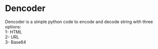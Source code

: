 # Dencoder
Dencoder is a simple python code to encode and decode string with three options:\
1- HTML\
2- URL\
3- Base64
